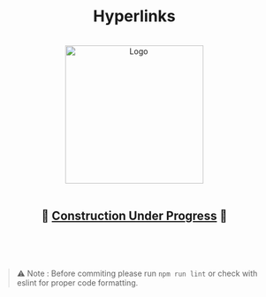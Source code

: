 <h1 align="center">Hyperlinks</h1>

<br>

<div align="center">
        <img src="https://user-images.githubusercontent.com/71554953/140651329-d470aa20-ca03-42d6-87d6-30d6ad0090be.png" alt="Logo" title="Hyperlinks" width="250" height="250"/>
</div>

<br>
<h2 align="center">🚧 <u>Construction Under Progress</u> 🚧</h2>
<br><br><br>

> ⚠ Note : Before commiting please run `npm run lint` or check with eslint for proper code formatting.
